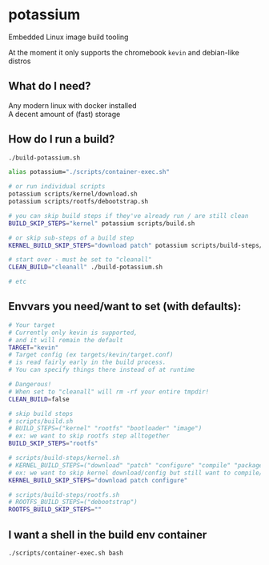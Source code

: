 # potassium
Embedded Linux image build tooling

At the moment it only supports the chromebook `kevin` and debian-like distros

## What do I need?
Any modern linux with docker installed \
A decent amount of (fast) storage

## How do I run a build?

```bash
./build-potassium.sh

alias potassium="./scripts/container-exec.sh"

# or run individual scripts
potassium scripts/kernel/download.sh
potassium scripts/rootfs/debootstrap.sh

# you can skip build steps if they've already run / are still clean
BUILD_SKIP_STEPS="kernel" potassium scripts/build.sh

# or skip sub-steps of a build step
KERNEL_BUILD_SKIP_STEPS="download patch" potassium scripts/build-steps/kernel.sh

# start over - must be set to "cleanall"
CLEAN_BUILD="cleanall" ./build-potassium.sh

# etc
```

## Envvars you need/want to set (with defaults):

```bash
# Your target
# Currently only kevin is supported,
# and it will remain the default
TARGET="kevin"
# Target config (ex targets/kevin/target.conf)
# is read fairly early in the build process.
# You can specify things there instead of at runtime

# Dangerous!
# When set to "cleanall" will rm -rf your entire tmpdir!
CLEAN_BUILD=false

# skip build steps
# scripts/build.sh
# BUILD_STEPS=("kernel" "rootfs" "bootloader" "image")
# ex: we want to skip rootfs step alltogether
BUILD_SKIP_STEPS="rootfs"

# scripts/build-steps/kernel.sh
# KERNEL_BUILD_STEPS=("download" "patch" "configure" "compile" "package")
# ex: we want to skip kernel download/config but still want to compile/package
KERNEL_BUILD_SKIP_STEPS="download patch configure"

# scripts/build-steps/rootfs.sh
# ROOTFS_BUILD_STEPS=("debootstrap")
ROOTFS_BUILD_SKIP_STEPS=""
```

## I want a shell in the build env container

```bash
./scripts/container-exec.sh bash
```
